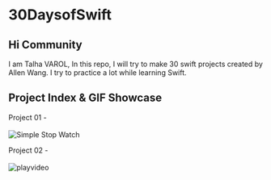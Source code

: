 # 30DaysofSwift

## Hi Community ##
I am Talha VAROL, In this repo, I will try to make 30 swift projects created by Allen Wang.
I try to practice a lot while learning Swift.


## Project Index & GIF Showcase ##

Project 01 - <br><br> ![Simple Stop Watch](https://user-images.githubusercontent.com/80515499/159593552-13110b9a-30be-48d5-95e1-0cdc0158371f.gif)

Project 02 - <br><br> ![playvideo](https://user-images.githubusercontent.com/80515499/159593560-c9819b1e-ee3b-4767-839e-3a43cb190089.gif)


